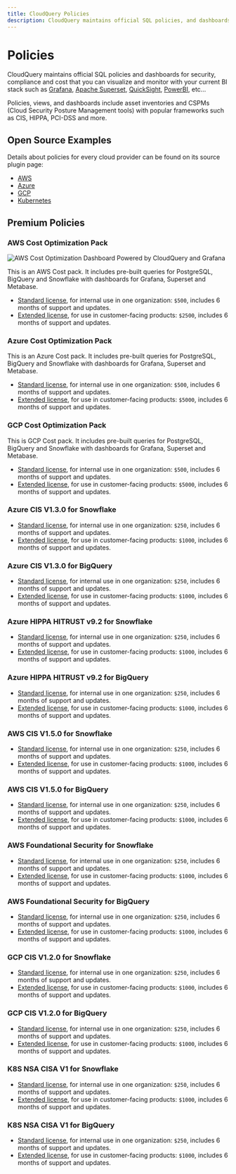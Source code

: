 ```yaml
---
title: CloudQuery Policies
description: CloudQuery maintains official SQL policies, and dashboards for security, compliance and cost that you can visualize and monitor with your current BI stack such as Grafana, Apache Superset, QuickSight, PowerBI, etc…
---
```


# Policies

CloudQuery maintains official SQL policies and dashboards for security, compliance and cost that you can visualize and monitor with your current BI stack such as [Grafana](/how-to-guides/open-source-cspm), [Apache Superset](/how-to-guides/cloud-asset-inventory-cloudquery-apache-superset), [QuickSight](/how-to-guides/cloud-asset-inventory-cloudquery-aws-quicksight), [PowerBI](/how-to-guides/cloud-asset-inventory-cloudquery-microsoft-power-bi), etc…

Policies, views, and dashboards include asset inventories and CSPMs (Cloud Security Posture Management tools) with popular frameworks such as CIS, HIPPA, PCI-DSS and more.

## Open Source Examples

Details about policies for every cloud provider can be found on its source plugin page:

- [AWS](/docs/plugins/sources/aws/policies)
- [Azure](/docs/plugins/sources/azure/policies)
- [GCP](/docs/plugins/sources/gcp/policies)
- [Kubernetes](/docs/plugins/sources/k8s/policies)

## Premium Policies

### AWS Cost Optimization Pack

![AWS Cost Optimization Dashboard Powered by CloudQuery and Grafana](/images/dashboards/aws-cost.png)

This is an AWS Cost pack. It includes pre-built queries for PostgreSQL, BigQuery and Snowflake with dashboards for Grafana, Superset and Metabase.

- [Standard license](/buy/aws-cost-pack-standard), for internal use in one organization: `$500`, includes 6 months of support and updates.
- [Extended license](/buy/aws-cost-pack-extended), for use in customer-facing products: `$2500`, includes 6 months of support and updates.

### Azure Cost Optimization Pack

This is an Azure Cost pack. It includes pre-built queries for PostgreSQL, BigQuery and Snowflake with dashboards for Grafana, Superset and Metabase.

- [Standard license](/buy/azure-cost-pack-standard), for internal use in one organization: `$500`, includes 6 months of support and updates.
- [Extended license](/buy/azure-cost-pack-extended), for use in customer-facing products: `$5000`, includes 6 months of support and updates.

### GCP Cost Optimization Pack

This is GCP Cost pack. It includes pre-built queries for PostgreSQL, BigQuery and Snowflake with dashboards for Grafana, Superset and Metabase.

- [Standard license](/buy/gcp-cost-pack-standard), for internal use in one organization: `$500`, includes 6 months of support and updates.
- [Extended license](/buy/gcp-cost-pack-extended), for use in customer-facing products: `$5000`, includes 6 months of support and updates.

### Azure CIS V1.3.0 for Snowflake
- [Standard license](/buy/azure_cis_v1_3_0_snowflake-standard), for internal use in one organization: `$250`, includes 6 months of support and updates.
- [Extended license](/buy/azure_cis_v1_3_0_snowflake-extended), for use in customer-facing products: `$1000`, includes 6 months of support and updates.

### Azure CIS V1.3.0 for BigQuery
- [Standard license](/buy/azure_cis_v1_3_0_bigquery-standard), for internal use in one organization: `$250`, includes 6 months of support and updates.
- [Extended license](/buy/azure_cis_v1_3_0_bigquery-extended), for use in customer-facing products: `$1000`, includes 6 months of support and updates.

### Azure HIPPA HITRUST v9.2 for Snowflake
- [Standard license](/buy/azure_hippa_hitrust_v9_2_snowflake-standard), for internal use in one organization: `$250`, includes 6 months of support and updates.
- [Extended license](/buy/azure_hippa_hitrust_v9_2_snowflake-extended), for use in customer-facing products: `$1000`, includes 6 months of support and updates.

### Azure HIPPA HITRUST v9.2 for BigQuery
- [Standard license](/buy/azure_hippa_hitrust_v9_2_bigquery-standard), for internal use in one organization: `$250`, includes 6 months of support and updates.
- [Extended license](/buy/azure_hippa_hitrust_v9_2_bigquery-extended), for use in customer-facing products: `$1000`, includes 6 months of support and updates.

### AWS CIS V1.5.0 for Snowflake
- [Standard license](/buy/aws_cis_v1_5_0_snowflake-standard), for internal use in one organization: `$250`, includes 6 months of support and updates.
- [Extended license](/buy/aws_cis_v1_5_0_snowflake-extended), for use in customer-facing products: `$1000`, includes 6 months of support and updates.

### AWS CIS V1.5.0 for BigQuery
- [Standard license](/buy/aws_cis_v1_5_0_bigquery-standard), for internal use in one organization: `$250`, includes 6 months of support and updates.
- [Extended license](/buy/aws_cis_v1_5_0_bigquery-extended), for use in customer-facing products: `$1000`, includes 6 months of support and updates.

### AWS Foundational Security for Snowflake
- [Standard license](/buy/aws_foundational_security_snowflake-standard), for internal use in one organization: `$250`, includes 6 months of support and updates.
- [Extended license](/buy/aws_foundational_security_snowflake-extended), for use in customer-facing products: `$1000`, includes 6 months of support and updates.

### AWS Foundational Security for BigQuery
- [Standard license](/buy/aws_foundational_security_bigquery-standard), for internal use in one organization: `$250`, includes 6 months of support and updates.
- [Extended license](/buy/aws_foundational_security_bigquery-extended), for use in customer-facing products: `$1000`, includes 6 months of support and updates.

### GCP CIS V1.2.0 for Snowflake
- [Standard license](/buy/gcp_cis_v1_2_0_snowflake-standard), for internal use in one organization: `$250`, includes 6 months of support and updates.
- [Extended license](/buy/gcp_cis_v1_2_0_snowflake-extended), for use in customer-facing products: `$1000`, includes 6 months of support and updates.

### GCP CIS V1.2.0 for BigQuery
- [Standard license](/buy/gcp_cis_v1_2_0_bigquery-standard), for internal use in one organization: `$250`, includes 6 months of support and updates.
- [Extended license](/buy/gcp_cis_v1_2_0_bigquery-extended), for use in customer-facing products: `$1000`, includes 6 months of support and updates.

### K8S NSA CISA V1 for Snowflake
- [Standard license](/buy/k8s_nsa_cisa_v1_snowflake-standard), for internal use in one organization: `$250`, includes 6 months of support and updates.
- [Extended license](/buy/k8s_nsa_cisa_v1_snowflake-extended), for use in customer-facing products: `$1000`, includes 6 months of support and updates.

### K8S NSA CISA V1 for BigQuery
- [Standard license](/buy/k8s_nsa_cisa_v1_bigquery-standard), for internal use in one organization: `$250`, includes 6 months of support and updates.
- [Extended license](/buy/k8s_nsa_cisa_v1_bigquery-extended), for use in customer-facing products: `$1000`, includes 6 months of support and updates.